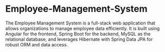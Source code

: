 # Employee-Management-System
The Employee Management System is a full-stack web application that allows organizations to manage employee data efficiently. It is built using Angular for the frontend, Spring Boot for the backend, MySQL as the relational database, and leverages Hibernate with Spring Data JPA for robust ORM and data access.
